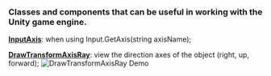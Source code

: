 <h3><b>Classes and components that can be useful in working with the Unity game engine.</b></h3>

<b>[InputAxis](https://github.com/darkshaper-ua/UnityUtility/blob/main/InputAxis.cs)</b>: when using Input.GetAxis(string axisName);

<b>[DrawTransformAxisRay](https://github.com/darkshaper-ua/UnityUtility/blob/main/DrawTransformAxisRay/DrawTransformAxisRay.cs)</b>: view the direction axes of the object (right, up, forward);
![DrawTransformAxisRay Demo](https://github.com/darkshaper-ua/UnityUtility/blob/main/DrawTransformAxisRay/DrawTransformAxisRay.gif)
